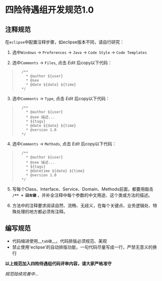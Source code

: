 #   四险待遇组开发规范1.0
##  注释规范

在`eclipse`中配置注释步骤，如eclipse版本不同，请自行研究：

1.  选中`Windows` -> `Preferences` -> `Java` -> `Code Style` -> `Code Templates`

2.  选中`Comments` -> `Files`, 点击 *Edit* 后copy以下代码：  
>       /**
>         * @author ${user}
>         * @see
>         * @date ${date} ${time}
>       */

3.  选中`Comments` -> `Type`, 点击 *Edit* 后copy以下代码：  
>       /**
>         * @author ${user}
>         * @see 描述...
>         * ${tags}
>         * @date ${date} ${time}
>         * @version 1.0
>       */

4.  选中`Comments` -> `Methods`, 点击 *Edit* 后copy以下代码：
>       /**
>         * @author ${user}
>         * @see 描述...
>         * ${tags}
>         * @datetime ${date} ${time}
>         * @version 1.0
>       */

5.  写每个Class、Interface、Service、Domain、Methods前面，都要用敲击  __`/** + 回车键`__ ，并补全注释中每个参数的中文用途、这个类或方法的描述。  

6.  方法中的注释要求阅读自然、流畅、无歧义，在每个关键点、业务逻辑处、特殊处理的地方都必须有注释。

##  编写规范
*   代码缩进使用__`tab键`__，代码排版必须规范、美观
*   禁止使用'eclipse'的自动排版功能，一句代码尽量写成一行，严禁无意义的换行

__以上规范加入四险待遇组代码评审内容，请大家严格准守__


*规范陆续完善中...*
